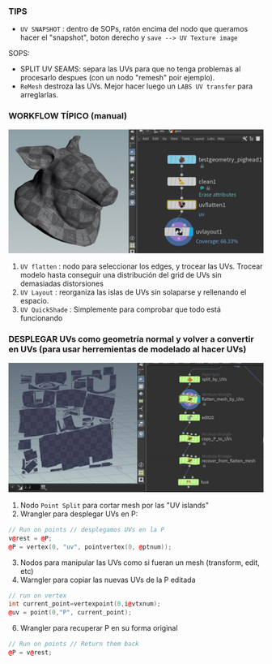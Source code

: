 
### TIPS   
- `UV SNAPSHOT` : dentro de SOPs, ratón encima del nodo que queramos hacer el "snapshot", boton derecho y `save --> UV Texture image`


SOPS:

- SPLIT UV SEAMS: separa las UVs para que no tenga problemas al procesarlo despues (con un nodo "remesh" poir ejemplo).
- `ReMesh` destroza las UVs. Mejor hacer luego un `LABS UV transfer` para arreglarlas.

### WORKFLOW TÍPICO (manual)   

![MoCap mapping example](./images/UV_flatten.jpg)

1) `UV flatten` : nodo para seleccionar los edges, y trocear las UVs. Trocear modelo hasta conseguir una distribución del grid de UVs sin demasiadas distorsiones
2) `UV Layout` : reorganiza las islas de UVs sin solaparse y rellenando el espacio.
3) `UV QuickShade` : Simplemente para comprobar que todo está funcionando



### DESPLEGAR UVs como geometría normal y volver a convertir en UVs (para usar herremientas de modelado al hacer UVs)   

![UVs to mesh](./images/UVs_to_mesh_and_back.jpg)

1) Nodo `Point Split` para cortar mesh por las "UV islands"
2) Wrangler para desplegar UVs en P:
```C++
// Run on points // desplegamos UVs en la P
v@rest = @P;
@P = vertex(0, "uv", pointvertex(0, @ptnum));
```
3) Nodos para manipular las UVs como si fueran un mesh (transform, edit, etc)
4) Warngler para copiar las nuevas UVs de la P editada
```C++
// run on vertex
int current_point=vertexpoint(0,i@vtxnum);
@uv = point(0,"P", current_point);
```
6) Wrangler para recuperar P en su forma original
```C++
// Run on points // Return them back
@P = v@rest;
```
